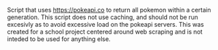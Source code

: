 Script that uses https://pokeapi.co to return all pokemon within a certain generation.
This script does not use caching, and should not be run excesivly as to avoid excessive load on the pokeapi servers.
This was created for a school project centered around web scraping and is not inteded to be used for anything else.
